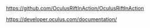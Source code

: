 https://github.com/OculusRiftInAction/OculusRiftInAction


https://developer.oculus.com/documentation/

